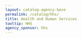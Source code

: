 ```yaml
---
layout: catalog-agency-base
permalink: /catalog/hhs/
title: Health and Human Services
tooltip: HHS
agency_sponsor: hhs
---
```

